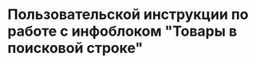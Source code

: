 <h1>Пользовательской инструкции по работе с инфоблоком "Товары в поисковой строке" </h1
  ![120969954-6e434180-c773-11eb-98b3-22da86695dab](https://user-images.githubusercontent.com/85296765/123215906-0a8e7780-d4da-11eb-8f8f-5bcf96c24ea5.png)

